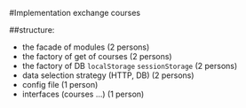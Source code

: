 #Implementation exchange courses

##structure:

- the facade of modules (2 persons)
- the factory of get of courses (2 persons)
- the factory of DB ```localStorage```  ```sessionStorage``` (2 persons)
- data selection strategy (HTTP, DB) (2 persons)
- config file (1 person)
- interfaces (courses ...) (1 person)
